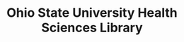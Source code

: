 ---
layout: repo
title: "Ohio State University Health Sciences Library"
id: 462
permalink: repos/462/
---